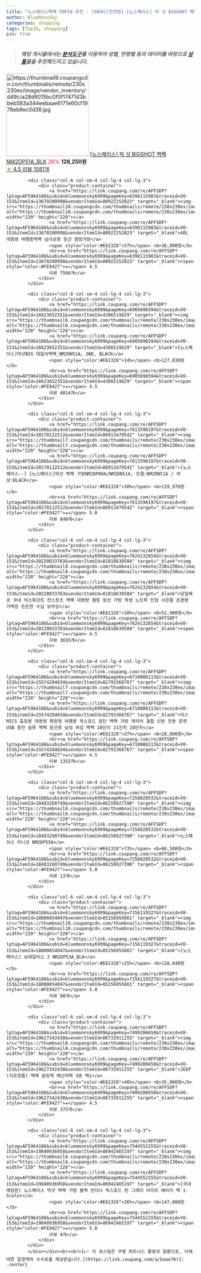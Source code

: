 ```yaml
---
title: "노스페이스백팩 TOP10 추천 - [60대][전연령] [노스페이스] 빅 샷 BIGSHOT 백팩 NM2DP51A_BLK"
author: BlueMoonSky
categories: shopping
tags: [Top10, shopping]
pin: true
---
```


> ##### 해당 게시물에서는 [**분석도구**](https://itemscout.io/)를 이용하여 **성별**, **연령별** 등의 데이터를 바탕으로 [**상품**](https://link.coupang.com/a/baae76)들을 추천해드리고 있습니다.
<div class="container"><div class="row">
            <div class="col-6 col-sm-4 col-lg-4 col-lg-3">
                <div class="product-container">
                    <a href="https://link.coupang.com/re/AFFSDP?lptag=AF5964186&subid=bluemoonsky6999&pageKey=7329519407&traceid=V0-153&itemId=18814628044&vendorItemId=85945110335" target="_blank"><img src="https://thumbnail9.coupangcdn.com/thumbnails/remote/230x230ex/image/vendor_inventory/d49c/a28d6015bc0f0f1747143bbeb583a344eebaae6171e60cf1978eb9ec0d38.jpg" alt="https://thumbnail9.coupangcdn.com/thumbnails/remote/230x230ex/image/vendor_inventory/d49c/a28d6015bc0f0f1747143bbeb583a344eebaae6171e60cf1978eb9ec0d38.jpg" width="220" height="220"></a>
                    <a href="https://link.coupang.com/re/AFFSDP?lptag=AF5964186&subid=bluemoonsky6999&pageKey=7329519407&traceid=V0-153&itemId=18814628044&vendorItemId=85945110335" target="_blank">[노스페이스] 빅 샷 BIGSHOT 백팩 NM2DP51A_BLK</a>
                    <span style="color:#E61328">26%</span> <b>128,250원</b>
                    <br><a href="https://link.coupang.com/re/AFFSDP?lptag=AF5964186&subid=bluemoonsky6999&pageKey=7329519407&traceid=V0-153&itemId=18814628044&vendorItemId=85945110335" target="_blank"><span style="color:#FE9427">★</span> 4.5
                    리뷰 1081개</a>
                </div>
            </div>
            
            <div class="col-6 col-sm-4 col-lg-4 col-lg-3">
                <div class="product-container">
                    <a href="https://link.coupang.com/re/AFFSDP?lptag=AF5964186&subid=bluemoonsky6999&pageKey=6398115983&traceid=V0-153&itemId=13670200998&vendorItemId=80922252823" target="_blank"><img src="https://thumbnail10.coupangcdn.com/thumbnails/remote/230x230ex/image/vendor_inventory/8635/00db8e550337c8ce5f2b4229844a26915dc144e18b65e65af72f00b37457.jpg" alt="https://thumbnail10.coupangcdn.com/thumbnails/remote/230x230ex/image/vendor_inventory/8635/00db8e550337c8ce5f2b4229844a26915dc144e18b65e65af72f00b37457.jpg" width="220" height="220"></a>
                    <a href="https://link.coupang.com/re/AFFSDP?lptag=AF5964186&subid=bluemoonsky6999&pageKey=6398115983&traceid=V0-153&itemId=13670200998&vendorItemId=80922252823" target="_blank">40L 대용량 여행용백팩 남녀공용 등산 캠핑가방</a>
                    <span style="color:#E61328">57%</span> <b>36,000원</b>
                    <br><a href="https://link.coupang.com/re/AFFSDP?lptag=AF5964186&subid=bluemoonsky6999&pageKey=6398115983&traceid=V0-153&itemId=13670200998&vendorItemId=80922252823" target="_blank"><span style="color:#FE9427">★</span> 4.5
                    리뷰 7566개</a>
                </div>
            </div>
            
            <div class="col-6 col-sm-4 col-lg-4 col-lg-3">
                <div class="product-container">
                    <a href="https://link.coupang.com/re/AFFSDP?lptag=AF5964186&subid=bluemoonsky6999&pageKey=6905696594&traceid=V0-153&itemId=16623652351&vendorItemId=4386519829" target="_blank"><img src="https://thumbnail6.coupangcdn.com/thumbnails/remote/230x230ex/image/vendor_inventory/52c4/7abe911161312855d91d211fef9be4f19cb4b772ac69a883548d449f9789.jpg" alt="https://thumbnail6.coupangcdn.com/thumbnails/remote/230x230ex/image/vendor_inventory/52c4/7abe911161312855d91d211fef9be4f19cb4b772ac69a883548d449f9789.jpg" width="220" height="220"></a>
                    <a href="https://link.coupang.com/re/AFFSDP?lptag=AF5964186&subid=bluemoonsky6999&pageKey=6905696594&traceid=V0-153&itemId=16623652351&vendorItemId=4386519829" target="_blank">[노스페이스]빅샷BIG 데일리백팩_NM2DN51A, ONE, BLACK</a>
                    <span style="color:#E61328">14%</span> <b>127,830원</b>
                    <br><a href="https://link.coupang.com/re/AFFSDP?lptag=AF5964186&subid=bluemoonsky6999&pageKey=6905696594&traceid=V0-153&itemId=16623652351&vendorItemId=4386519829" target="_blank"><span style="color:#FE9427">★</span> 4.5
                    리뷰 4814개</a>
                </div>
            </div>
            
            <div class="col-6 col-sm-4 col-lg-4 col-lg-3">
                <div class="product-container">
                    <a href="https://link.coupang.com/re/AFFSDP?lptag=AF5964186&subid=bluemoonsky6999&pageKey=7613596197&traceid=V0-153&itemId=20170122512&vendorItemId=86913479542" target="_blank"><img src="https://thumbnail7.coupangcdn.com/thumbnails/remote/230x230ex/image/vendor_inventory/0701/0511eea05295b38286f4eefbb3cb36d4725ecb4a01923381d00dec570efd.jpg" alt="https://thumbnail7.coupangcdn.com/thumbnails/remote/230x230ex/image/vendor_inventory/0701/0511eea05295b38286f4eefbb3cb36d4725ecb4a01923381d00dec570efd.jpg" width="220" height="220"></a>
                    <a href="https://link.coupang.com/re/AFFSDP?lptag=AF5964186&subid=bluemoonsky6999&pageKey=7613596197&traceid=V0-153&itemId=20170122512&vendorItemId=86913479542" target="_blank">[노스페이스--] [노스페이스]빅샷 백팩 가방NM2DP00A/NM2DN51A, 모델:NM2DN51A / 색상:BLACK</a>
                    <span style="color:#E61328">38%</span> <b>119,970원</b>
                    <br><a href="https://link.coupang.com/re/AFFSDP?lptag=AF5964186&subid=bluemoonsky6999&pageKey=7613596197&traceid=V0-153&itemId=20170122512&vendorItemId=86913479542" target="_blank"><span style="color:#FE9427">★</span> 5.0
                    리뷰 840개</a>
                </div>
            </div>
            
            <div class="col-6 col-sm-4 col-lg-4 col-lg-3">
                <div class="product-container">
                    <a href="https://link.coupang.com/re/AFFSDP?lptag=AF5964186&subid=bluemoonsky6999&pageKey=7624132654&traceid=V0-153&itemId=20220033763&vendorItemId=81818639584" target="_blank"><img src="https://thumbnail8.coupangcdn.com/thumbnails/remote/230x230ex/image/vendor_inventory/276b/cf2a56d72f0d3bf2d9076c1dea8e3ac4f076b3e40714a19d2c5745c4cfe9.jpg" alt="https://thumbnail8.coupangcdn.com/thumbnails/remote/230x230ex/image/vendor_inventory/276b/cf2a56d72f0d3bf2d9076c1dea8e3ac4f076b3e40714a19d2c5745c4cfe9.jpg" width="220" height="220"></a>
                    <a href="https://link.coupang.com/re/AFFSDP?lptag=AF5964186&subid=bluemoonsky6999&pageKey=7624132654&traceid=V0-153&itemId=20220033763&vendorItemId=81818639584" target="_blank">당일배송 국내 빅스튜던트 잔스포츠 백팩 대용량 캠핑 등산 가방 학생 노트북 인형 사은품 초경량 가벼운 든든한 수납 보부상</a>
                    <span style="color:#E61328">18%</span> <b>52,900원</b>
                    <br><a href="https://link.coupang.com/re/AFFSDP?lptag=AF5964186&subid=bluemoonsky6999&pageKey=7624132654&traceid=V0-153&itemId=20220033763&vendorItemId=81818639584" target="_blank"><span style="color:#FE9427">★</span> 4.5
                    리뷰 3655개</a>
                </div>
            </div>
            
            <div class="col-6 col-sm-4 col-lg-4 col-lg-3">
                <div class="product-container">
                    <a href="https://link.coupang.com/re/AFFSDP?lptag=AF5964186&subid=bluemoonsky6999&pageKey=6710086113&traceid=V0-153&itemId=15574284834&vendorItemId=82793368767" target="_blank"><img src="https://thumbnail7.coupangcdn.com/thumbnails/remote/230x230ex/image/vendor_inventory/1842/aea5a5de4c538848b8bec35aee2c62f8f518759e72dc36bbeffb6557e4e8.jpg" alt="https://thumbnail7.coupangcdn.com/thumbnails/remote/230x230ex/image/vendor_inventory/1842/aea5a5de4c538848b8bec35aee2c62f8f518759e72dc36bbeffb6557e4e8.jpg" width="220" height="220"></a>
                    <a href="https://link.coupang.com/re/AFFSDP?lptag=AF5964186&subid=bluemoonsky6999&pageKey=6710086113&traceid=V0-153&itemId=15574284834&vendorItemId=82793368767" target="_blank">믹스MICS 출장용 대용량 확장형 여행용 옥스포드 원단 백팩 가방 캐리어 결합 신방 전용 포켓 USB 충전 슬롯 백팩 등산용 남성 여성 백팩 18인치 21인치 24인치</a>
                    <span style="color:#E61328">37%</span> <b>28,990원</b>
                    <br><a href="https://link.coupang.com/re/AFFSDP?lptag=AF5964186&subid=bluemoonsky6999&pageKey=6710086113&traceid=V0-153&itemId=15574284834&vendorItemId=82793368767" target="_blank"><span style="color:#FE9427">★</span> 4.5
                    리뷰 1352개</a>
                </div>
            </div>
            
            <div class="col-6 col-sm-4 col-lg-4 col-lg-3">
                <div class="product-container">
                    <a href="https://link.coupang.com/re/AFFSDP?lptag=AF5964186&subid=bluemoonsky6999&pageKey=7258820532&traceid=V0-153&itemId=18483260749&vendorItemId=86159927390" target="_blank"><img src="https://thumbnail6.coupangcdn.com/thumbnails/remote/230x230ex/image/vendor_inventory/e444/75c8adf5e11680f3aba79b6642ec1050ad1378b7e5b39a3aa53c07a624fd.jpg" alt="https://thumbnail6.coupangcdn.com/thumbnails/remote/230x230ex/image/vendor_inventory/e444/75c8adf5e11680f3aba79b6642ec1050ad1378b7e5b39a3aa53c07a624fd.jpg" width="220" height="220"></a>
                    <a href="https://link.coupang.com/re/AFFSDP?lptag=AF5964186&subid=bluemoonsky6999&pageKey=7258820532&traceid=V0-153&itemId=18483260749&vendorItemId=86159927390" target="_blank">노스페이스 미니샷 NM2DP55A</a>
                    <span style="color:#E61328">73%</span> <b>86,500원</b>
                    <br><a href="https://link.coupang.com/re/AFFSDP?lptag=AF5964186&subid=bluemoonsky6999&pageKey=7258820532&traceid=V0-153&itemId=18483260749&vendorItemId=86159927390" target="_blank"><span style="color:#FE9427">★</span> 5.0
                    리뷰 13개</a>
                </div>
            </div>
            
            <div class="col-6 col-sm-4 col-lg-4 col-lg-3">
                <div class="product-container">
                    <a href="https://link.coupang.com/re/AFFSDP?lptag=AF5964186&subid=bluemoonsky6999&pageKey=7156119327&traceid=V0-153&itemId=18000854047&vendorItemId=85156955661" target="_blank"><img src="https://thumbnail10.coupangcdn.com/thumbnails/remote/230x230ex/image/vendor_inventory/b710/6587f89620eefc6c97ccb98424aa27c596caea9110614380d4f1e7294c2c.jpg" alt="https://thumbnail10.coupangcdn.com/thumbnails/remote/230x230ex/image/vendor_inventory/b710/6587f89620eefc6c97ccb98424aa27c596caea9110614380d4f1e7294c2c.jpg" width="220" height="220"></a>
                    <a href="https://link.coupang.com/re/AFFSDP?lptag=AF5964186&subid=bluemoonsky6999&pageKey=7156119327&traceid=V0-153&itemId=18000854047&vendorItemId=85156955661" target="_blank">[노스페이스] 보레알리스 2 NM2DP53A_BLK</a>
                    <span style="color:#E61328">25%</span> <b>118,840원</b>
                    <br><a href="https://link.coupang.com/re/AFFSDP?lptag=AF5964186&subid=bluemoonsky6999&pageKey=7156119327&traceid=V0-153&itemId=18000854047&vendorItemId=85156955661" target="_blank"><span style="color:#FE9427">★</span> 5.0
                    리뷰 90개</a>
                </div>
            </div>
            
            <div class="col-6 col-sm-4 col-lg-4 col-lg-3">
                <div class="product-container">
                    <a href="https://link.coupang.com/re/AFFSDP?lptag=AF5964186&subid=bluemoonsky6999&pageKey=7499206650&traceid=V0-153&itemId=19627342430&vendorItemId=86733911255" target="_blank"><img src="https://thumbnail8.coupangcdn.com/thumbnails/remote/230x230ex/image/vendor_inventory/12b3/a2678dda6db02f4b4dfead82add2bb0a737dc873be4dacaa19a064bb4de4.jpg" alt="https://thumbnail8.coupangcdn.com/thumbnails/remote/230x230ex/image/vendor_inventory/12b3/a2678dda6db02f4b4dfead82add2bb0a737dc873be4dacaa19a064bb4de4.jpg" width="220" height="220"></a>
                    <a href="https://link.coupang.com/re/AFFSDP?lptag=AF5964186&subid=bluemoonsky6999&pageKey=7499206650&traceid=V0-153&itemId=19627342430&vendorItemId=86733911255" target="_blank">JEEP (지프정품) 백팩 슬링백 메신저백 3종 택1</a>
                    <span style="color:#E61328">46%</span> <b>35,000원</b>
                    <br><a href="https://link.coupang.com/re/AFFSDP?lptag=AF5964186&subid=bluemoonsky6999&pageKey=7499206650&traceid=V0-153&itemId=19627342430&vendorItemId=86733911255" target="_blank"><span style="color:#FE9427">★</span> 4.5
                    리뷰 375개</a>
                </div>
            </div>
            
            <div class="col-6 col-sm-4 col-lg-4 col-lg-3">
                <div class="product-container">
                    <a href="https://link.coupang.com/re/AFFSDP?lptag=AF5964186&subid=bluemoonsky6999&pageKey=7544552155&traceid=V0-153&itemId=19840936958&vendorItemId=86942465197" target="_blank"><img src="https://thumbnail6.coupangcdn.com/thumbnails/remote/230x230ex/image/vendor_inventory/6ce7/914fb0a94d6e851fca4754562cf5cb4d9da803db2ed18b3a627667cafdb0.jpg" alt="https://thumbnail6.coupangcdn.com/thumbnails/remote/230x230ex/image/vendor_inventory/6ce7/914fb0a94d6e851fca4754562cf5cb4d9da803db2ed18b3a627667cafdb0.jpg" width="220" height="220"></a>
                    <a href="https://link.coupang.com/re/AFFSDP?lptag=AF5964186&subid=bluemoonsky6999&pageKey=7544552155&traceid=V0-153&itemId=19840936958&vendorItemId=86942465197" target="_blank">[국내매장판] 노스페이스 빅샷 백팩 가방 블랙 반다나 옥스포드 탄 그레이 라이트 베이지 택 1-5color</a>
                    <span style="color:#E61328">26%</span> <b>147,000원</b>
                    <br><a href="https://link.coupang.com/re/AFFSDP?lptag=AF5964186&subid=bluemoonsky6999&pageKey=7544552155&traceid=V0-153&itemId=19840936958&vendorItemId=86942465197" target="_blank"><span style="color:#FE9427">★</span> 5.0
                    리뷰 4개</a>
                </div>
            </div>
            </div></div><br><br>[👉 이 포스팅은 쿠팡 파트너스 활동의 일환으로, 이에 따른 일정액의 수수료를 제공받습니다.](https://link.coupang.com/a/baae76){: .center}
